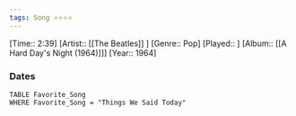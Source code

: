 ```yaml
---
tags: Song ⭐⭐⭐⭐ 
---
```

[Time:: 2:39]
[Artist:: [[The Beatles]] ]
[Genre:: Pop]
[Played:: ]
[Album:: [[A Hard Day's Night (1964)]]]
[Year:: 1964]
### Dates
````dataview
TABLE Favorite_Song
WHERE Favorite_Song = "Things We Said Today"
````